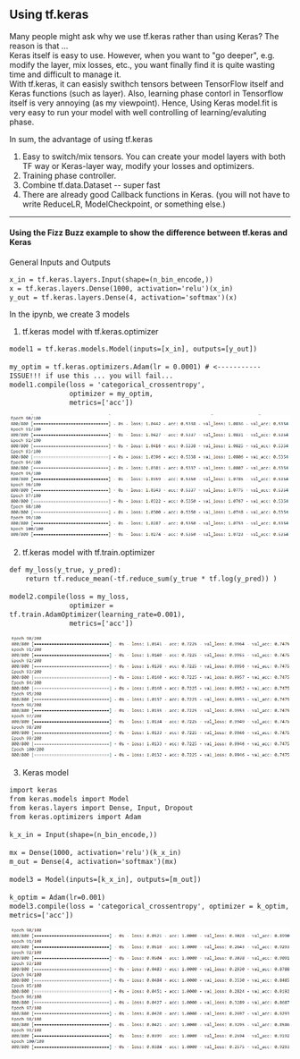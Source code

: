 <h2> Using tf.keras </h2>

Many people might ask why we use tf.keras rather than using Keras? The reason is that ... <br>
Keras itself is easy to use. However, when you want to "go deeper", e.g. modify the layer, mix losses, etc., you want finally find it is quite wasting time and difficult to manage it. <br>
With tf.keras, it can easisly swithch tensors between TensorFlow itself and Keras functions (such as layer). Also, learning phase contorl in Tensorflow itself is very annoying (as my viewpoint). Hence, Using Keras model.fit is very easy to run your model with well controlling of learning/evaluting phase. <br>

In sum, the advantage of using tf.keras
1) Easy to switch/mix tensors. You can create your model layers with both TF way or Keras-layer way, modify your losses and optimizers.
2) Training phase controller.
3) Combine tf.data.Dataset -- super fast
4) There are already good Callback functions in Keras. (you will not have to write ReduceLR, ModelCheckpoint, or something else.)

-------
<h4> Using the Fizz Buzz example to show the difference between tf.keras and Keras </h4>

General Inputs and Outputs
``` {python}
x_in = tf.keras.layers.Input(shape=(n_bin_encode,))
x = tf.keras.layers.Dense(1000, activation='relu')(x_in)
y_out = tf.keras.layers.Dense(4, activation='softmax')(x)
```
In the ipynb, we create 3 models
1) tf.keras model with tf.keras.optimizer
``` {python}
model1 = tf.keras.models.Model(inputs=[x_in], outputs=[y_out])  

my_optim = tf.keras.optimizers.Adam(lr = 0.0001) # <----------- ISSUE!!! if use this ... you will fail...
model1.compile(loss = 'categorical_crossentropy', 
               optimizer = my_optim, 
               metrics=['acc'])
```
![Image of model1](/images/images_result1.png)

2) tf.keras model with tf.train.optimizer
``` {python}
def my_loss(y_true, y_pred):
    return tf.reduce_mean(-tf.reduce_sum(y_true * tf.log(y_pred)) )

model2.compile(loss = my_loss, 
               optimizer = tf.train.AdamOptimizer(learning_rate=0.001), 
               metrics=['acc'])
```
![Image of model2](/images/images_result2.png)

3) Keras model
``` {python}
import keras
from keras.models import Model
from keras.layers import Dense, Input, Dropout
from keras.optimizers import Adam

k_x_in = Input(shape=(n_bin_encode,))

mx = Dense(1000, activation='relu')(k_x_in)
m_out = Dense(4, activation='softmax')(mx)

model3 = Model(inputs=[k_x_in], outputs=[m_out])

k_optim = Adam(lr=0.001)
model3.compile(loss = 'categorical_crossentropy', optimizer = k_optim, metrics=['acc'])
```
![Image of model3](/images/images_result3.png)



